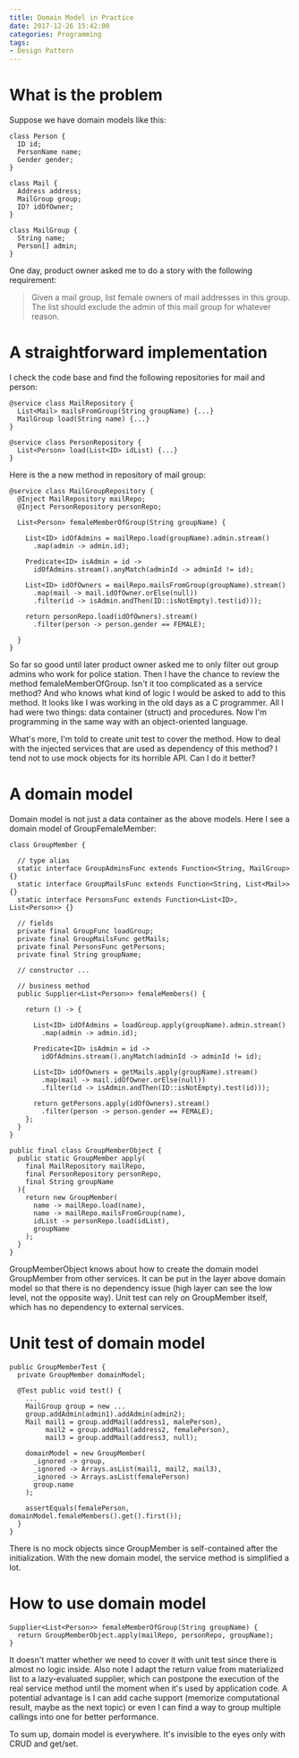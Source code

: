 ```yaml
---
title: Domain Model in Practice
date: 2017-12-26 15:42:00
categories: Programming
tags:
- Design Pattern
---
```


# What is the problem

Suppose we have domain models like this:
```
class Person {
  ID id;
  PersonName name;
  Gender gender;
}

class Mail {
  Address address;
  MailGroup group;
  ID? idOfOwner;
}

class MailGroup {
  String name;
  Person[] admin;
}
```

One day, product owner asked me to do a story with the following requirement:
> Given a mail group, list female owners of mail addresses in this group. The list should exclude the admin of this mail group for whatever reason.

<!-- more -->

# A straightforward implementation

I check the code base and find the following repositories for mail and person:
```
@service class MailRepository {
  List<Mail> mailsFromGroup(String groupName) {...}
  MailGroup load(String name) {...}
}

@service class PersonRepository {
  List<Person> load(List<ID> idList) {...}
} 
```

Here is the a new method in repository of mail group:
```
@service class MailGroupRepository {
  @Inject MailRepository mailRepo;
  @Inject PersonRepository personRepo;

  List<Person> femaleMemberOfGroup(String groupName) {
    
    List<ID> idOfAdmins = mailRepo.load(groupName).admin.stream()
      .map(admin -> admin.id);

    Predicate<ID> isAdmin = id -> 
      idOfAdmins.stream().anyMatch(adminId -> adminId != id); 

    List<ID> idOfOwners = mailRepo.mailsFromGroup(groupName).stream()
      .map(mail -> mail.idOfOwner.orElse(null))
      .filter(id -> isAdmin.andThen(ID::isNotEmpty).test(id)));
    
    return personRepo.load(idOfOwners).stream()
      .filter(person -> person.gender == FEMALE);

  }
}
```

So far so good until later product owner asked me to only filter out group admins who work for police station. Then I have the chance to review the method femaleMemberOfGroup. Isn't it too complicated as a service method? And who knows what kind of logic I would be asked to add to this method. It looks like I was working in the old days as a C programmer. All I had were two things: data container (struct) and procedures. Now I'm programming in the same way with an object-oriented language. 

What's more, I'm told to create unit test to cover the method. How to deal with the injected services that are used as dependency of this method? I tend not to use mock objects for its horrible API. Can I do it better?

# A domain model

Domain model is not just a data container as the above models. Here I see a domain model of GroupFemaleMember:
```
class GroupMember {

  // type alias
  static interface GroupAdminsFunc extends Function<String, MailGroup> {}
  static interface GroupMailsFunc extends Function<String, List<Mail>> {}
  static interface PersonsFunc extends Function<List<ID>, List<Person>> {}

  // fields
  private final GroupFunc loadGroup;
  private final GroupMailsFunc getMails;
  private final PersonsFunc getPersons;
  private final String groupName;

  // constructor ...

  // business method
  public Supplier<List<Person>> femaleMembers() {

    return () -> {

      List<ID> idOfAdmins = loadGroup.apply(groupName).admin.stream()
        .map(admin -> admin.id);

      Predicate<ID> isAdmin = id -> 
        idOfAdmins.stream().anyMatch(adminId -> adminId != id); 

      List<ID> idOfOwners = getMails.apply(groupName).stream()
        .map(mail -> mail.idOfOwner.orElse(null))
        .filter(id -> isAdmin.andThen(ID::isNotEmpty).test(id)));
    
      return getPersons.apply(idOfOwners).stream()
        .filter(person -> person.gender == FEMALE); 
    };
  }
}

public final class GroupMemberObject {
  public static GroupMember apply(
    final MailRepository mailRepo,
    final PersonRepository personRepo,
    final String groupName 
  ){
    return new GroupMember(
      name -> mailRepo.load(name),
      name -> mailRepo.mailsFromGroup(name),
      idList -> personRepo.load(idList),
      groupName
    );
  }
}
```

GroupMemberObject knows about how to create the domain model GroupMember from other services. It can be put in the layer above domain model so that there is no dependency issue (high layer can see the low level, not the opposite way). Unit test can rely on GroupMember itself, which has no dependency to external services.

# Unit test of domain model

```
public GroupMemberTest {
  private GroupMember domainModel;

  @Test public void test() {
    ...
    MailGroup group = new ...
    group.addAdmin(admin1).addAdmin(admin2);
    Mail mail1 = group.addMail(address1, malePerson),
         mail2 = group.addMail(address2, femalePerson),
         mail3 = group.addMail(address3, null);
    
    domainModel = new GroupMember(
      _ignored -> group,
      _ignored -> Arrays.asList(mail1, mail2, mail3),
      _ignored -> Arrays.asList(femalePerson)
      group.name
    );

    assertEquals(femalePerson, domainModel.femaleMembers().get().first());
  }
}
```

There is no mock objects since GroupMember is self-contained after the initialization. With the new domain model, the service method is simplified a lot.

# How to use domain model

```
Supplier<List<Person>> femaleMemberOfGroup(String groupName) {
  return GroupMemberObject.apply(mailRepo, personRepo, groupName);
}
```

It doesn't matter whether we need to cover it with unit test since there is almost no logic inside. Also note I adapt the return value from materialized list to a lazy-evaluated supplier, which can postpone the execution of the real service method until the  moment when it's used by application code. A potential advantage is I can add cache support (memorize computational result, maybe as the next topic) or even I can find a way to group multiple callings into one for better performance.

To sum up, domain model is everywhere. It's invisible to the eyes only with CRUD and get/set.

